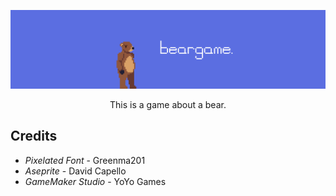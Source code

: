 ![](https://raw.githubusercontent.com/niksudan/beargame/master/Media/header.png)

<p align="center">This is a game about a bear.</p>

## Credits

- *Pixelated Font* - Greenma201
- *Aseprite* - David Capello
- *GameMaker Studio* - YoYo Games
